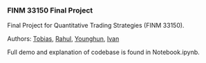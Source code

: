 ### FINM 33150 Final Project
Final Project for Quantitative Trading Strategies (FINM 33150). 

Authors: [Tobias](https://github.com/tobiasdelpozo/), [Rahul](https://github.com/rahul-agar), [Younghun](https://github.com/leeway00), [Ivan](https://github.com/TheRealSorcerer)

Full demo and explanation of codebase is found in Notebook.ipynb.
